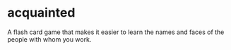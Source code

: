 # acquainted
A flash card game that makes it easier to learn the names and faces of the people with whom you work.

